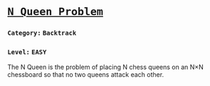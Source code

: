 # [`N Queen Problem`](http://www.geeksforgeeks.org/backtracking-set-3-n-queen-problem/)

###    `Category:` `Backtrack`
###    `Level:` `EASY`


The N Queen is the problem of placing N chess queens on an N×N chessboard so that no two queens attack each other.

